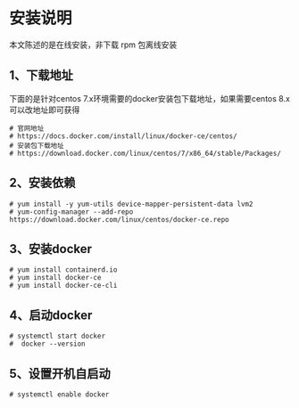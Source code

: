 # 安装说明

本文陈述的是在线安装，非下载 rpm 包离线安装

## 1、下载地址

下面的是针对centos 7.x环境需要的docker安装包下载地址，如果需要centos 8.x可以改地址即可获得

```shell
# 官网地址
# https://docs.docker.com/install/linux/docker-ce/centos/
# 安装包下载地址
# https://download.docker.com/linux/centos/7/x86_64/stable/Packages/
```

## 2、安装依赖

```shell
# yum install -y yum-utils device-mapper-persistent-data lvm2
# yum-config-manager --add-repo  https://download.docker.com/linux/centos/docker-ce.repo
```

 ## 3、安装docker

```shell
# yum install containerd.io
# yum install docker-ce
# yum install docker-ce-cli 
```

## 4、启动docker

```shell
# systemctl start docker
#  docker --version
```

## 5、设置开机自启动

```shell
# systemctl enable docker
```


